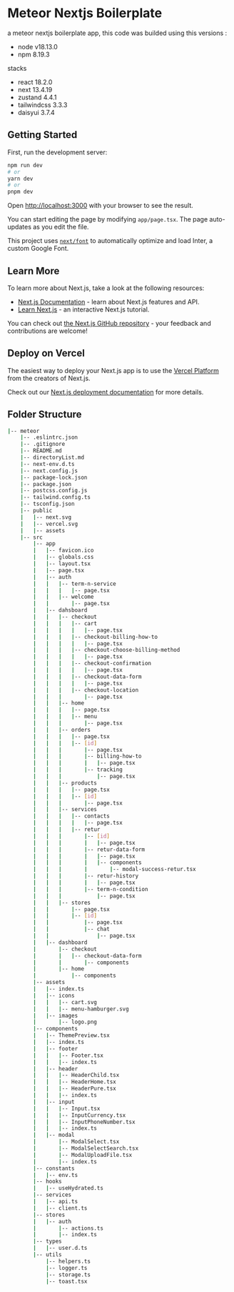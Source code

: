 # Meteor Nextjs Boilerplate

a meteor nextjs boilerplate app, this code was builded using this versions :

- node v18.13.0
- npm 8.19.3

stacks

- react 18.2.0
- next 13.4.19
- zustand 4.4.1
- tailwindcss 3.3.3
- daisyui 3.7.4
## Getting Started

First, run the development server:

```bash
npm run dev
# or
yarn dev
# or
pnpm dev
```

Open [http://localhost:3000](http://localhost:3000) with your browser to see the result.

You can start editing the page by modifying `app/page.tsx`. The page auto-updates as you edit the file.

This project uses [`next/font`](https://nextjs.org/docs/basic-features/font-optimization) to automatically optimize and load Inter, a custom Google Font.

## Learn More

To learn more about Next.js, take a look at the following resources:

- [Next.js Documentation](https://nextjs.org/docs) - learn about Next.js features and API.
- [Learn Next.js](https://nextjs.org/learn) - an interactive Next.js tutorial.

You can check out [the Next.js GitHub repository](https://github.com/vercel/next.js/) - your feedback and contributions are welcome!

## Deploy on Vercel

The easiest way to deploy your Next.js app is to use the [Vercel Platform](https://vercel.com/new?utm_medium=default-template&filter=next.js&utm_source=create-next-app&utm_campaign=create-next-app-readme) from the creators of Next.js.

Check out our [Next.js deployment documentation](https://nextjs.org/docs/deployment) for more details.

## Folder Structure
```bash
|-- meteor
    |-- .eslintrc.json
    |-- .gitignore
    |-- README.md
    |-- directoryList.md
    |-- next-env.d.ts
    |-- next.config.js
    |-- package-lock.json
    |-- package.json
    |-- postcss.config.js
    |-- tailwind.config.ts
    |-- tsconfig.json
    |-- public
    |   |-- next.svg
    |   |-- vercel.svg
    |   |-- assets
    |-- src
        |-- app
        |   |-- favicon.ico
        |   |-- globals.css
        |   |-- layout.tsx
        |   |-- page.tsx
        |   |-- auth
        |   |   |-- term-n-service
        |   |   |   |-- page.tsx
        |   |   |-- welcome
        |   |       |-- page.tsx
        |   |-- dahsboard
        |   |   |-- checkout
        |   |   |   |-- cart
        |   |   |   |   |-- page.tsx
        |   |   |   |-- checkout-billing-how-to
        |   |   |   |   |-- page.tsx
        |   |   |   |-- checkout-choose-billing-method
        |   |   |   |   |-- page.tsx
        |   |   |   |-- checkout-confirmation
        |   |   |   |   |-- page.tsx
        |   |   |   |-- checkout-data-form
        |   |   |   |   |-- page.tsx
        |   |   |   |-- checkout-location
        |   |   |       |-- page.tsx
        |   |   |-- home
        |   |   |   |-- page.tsx
        |   |   |   |-- menu
        |   |   |       |-- page.tsx
        |   |   |-- orders
        |   |   |   |-- page.tsx
        |   |   |   |-- [id]
        |   |   |       |-- page.tsx
        |   |   |       |-- billing-how-to
        |   |   |       |   |-- page.tsx
        |   |   |       |-- tracking
        |   |   |           |-- page.tsx
        |   |   |-- products
        |   |   |   |-- page.tsx
        |   |   |   |-- [id]
        |   |   |       |-- page.tsx
        |   |   |-- services
        |   |   |   |-- contacts
        |   |   |   |   |-- page.tsx
        |   |   |   |-- retur
        |   |   |       |-- [id]
        |   |   |       |   |-- page.tsx
        |   |   |       |-- retur-data-form
        |   |   |       |   |-- page.tsx
        |   |   |       |   |-- components
        |   |   |       |       |-- modal-success-retur.tsx
        |   |   |       |-- retur-history
        |   |   |       |   |-- page.tsx
        |   |   |       |-- term-n-condition
        |   |   |           |-- page.tsx
        |   |   |-- stores
        |   |       |-- page.tsx
        |   |       |-- [id]
        |   |           |-- page.tsx
        |   |           |-- chat
        |   |               |-- page.tsx
        |   |-- dashboard
        |       |-- checkout
        |       |   |-- checkout-data-form
        |       |       |-- components
        |       |-- home
        |           |-- components
        |-- assets
        |   |-- index.ts
        |   |-- icons
        |   |   |-- cart.svg
        |   |   |-- menu-hamburger.svg
        |   |-- images
        |       |-- logo.png
        |-- components
        |   |-- ThemePreview.tsx
        |   |-- index.ts
        |   |-- footer
        |   |   |-- Footer.tsx
        |   |   |-- index.ts
        |   |-- header
        |   |   |-- HeaderChild.tsx
        |   |   |-- HeaderHome.tsx
        |   |   |-- HeaderPure.tsx
        |   |   |-- index.ts
        |   |-- input
        |   |   |-- Input.tsx
        |   |   |-- InputCurrency.tsx
        |   |   |-- InputPhoneNumber.tsx
        |   |   |-- index.ts
        |   |-- modal
        |       |-- ModalSelect.tsx
        |       |-- ModalSelectSearch.tsx
        |       |-- ModalUploadFile.tsx
        |       |-- index.ts
        |-- constants
        |   |-- env.ts
        |-- hooks
        |   |-- useHydrated.ts
        |-- services
        |   |-- api.ts
        |   |-- client.ts
        |-- stores
        |   |-- auth
        |       |-- actions.ts
        |       |-- index.ts
        |-- types
        |   |-- user.d.ts
        |-- utils
            |-- helpers.ts
            |-- logger.ts
            |-- storage.ts
            |-- toast.tsx
```
